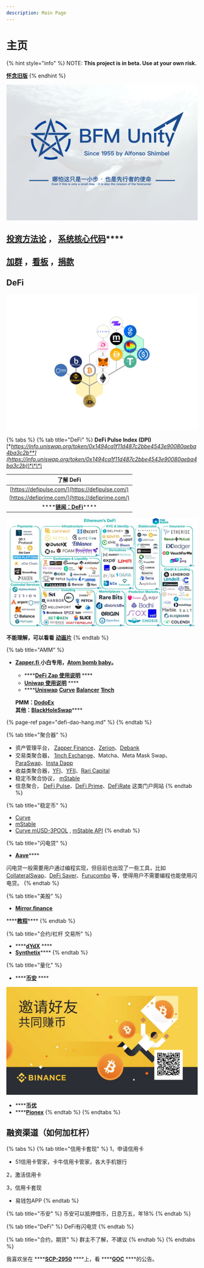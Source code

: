 ```yaml
---
description: Main Page
---
```


# 主页



{% hint style="info" %}
NOTE: **This project is in beta. Use at your own risk.**    
  
   [**怀念旧版**](https://guhhhhaa.gitbook.io/bfm-unity-doc-v1/)
{% endhint %}

![](.gitbook/assets/bfm%20%283%29.png)

## [**投资方法论**](https://guhhhhaa.gitbook.io/joinquant/jin-rong-li-lun-zong-jie)  **，** [**系统核心代码**](https://guhhhhaa.gitbook.io/bfm/ruan-jian-bfm-on-python)\*\*\*\*

## [加群](https://guhhhhaa.gitbook.io/bfm/ru-he-jia-ru-wo-men-de-tao-lun-qun-zu) ，[看板](https://trello.com/b/z4aDgNAL/todolist) ，[捐款](https://guhhhhaa.gitbook.io/bfm/juan-zeng-da-shang)

## **DeFi**

![](.gitbook/assets/btc.png)

{% tabs %}
{% tab title="DeFi" %}
**DeFi Pulse Index \(DPI\)** [**https://info.uniswap.org/token/0x1494ca1f11d487c2bbe4543e90080aeba4ba3c2b**](https://info.uniswap.org/token/0x1494ca1f11d487c2bbe4543e90080aeba4ba3c2b)\*\*\*\*

| 了解 DeFi |
| :---: |
| [https://defipulse.com/](https://defipulse.com/) |
| [https://defiprime.com/](https://defiprime.com/) |
| \*\*\*\*[**链闻：DeFi**](https://www.chainnews.com/tag_9336.htm)\*\*\*\* |

![](.gitbook/assets/0_f4drzr5wsbt3fbdw.jpeg)

**不能理解，可以看看** [**动画片**](https://www.agefans.tv/play/20200054?playid=2_1)
{% endtab %}

{% tab title="AMM" %}
* [**Zapper.fi** ](https://www.zapper.fi/) **小白专用，**[**Atom bomb baby**](https://music.163.com/song?id=567215077&userid=273670441)**。**

  * \*\*\*\*[**DeFi Zap 使用说明**](https://www.fmz.com/bbs-topic/5371)  ****
  * [**Uniwap    使用说明**](https://www.chainnews.com/articles/522868612900.htm)  ****
  * \*\*\*\*[**Uniswap**](https://app.uniswap.org/) [**Curve**](https://www.curve.com/) [**Balancer**](https://balancer.finance/) [**1Inch**](https://1inch.exchange/)

  **PMM：**[**DodoEx**](https://app.dodoex.io/)  
  **其他：**[**BlackHoleSwap**](https://blackholeswap.com/swap)\*\*\*\*

{% page-ref page="defi-dao-hang.md" %}
{% endtab %}

{% tab title="聚合器" %}
* 资产管理平台， [Zapper Finance](https://zapper.fi/)、[Zerion](https://zerion.io/)、[Debank](https://debank.com/)
* 交易类聚合器， [1inch Exchange](https://1inch.exchange/)、Matcha、Meta Mask Swap、[ParaSwap](https://paraswap.io/#/)、[Insta Dapp](https://defi.instadapp.io/) 
* 收益类聚合器，[YFI](https://yearn.finance/)、[YFII](https://dfi.money/)、[Rari Capital](https://app.rari.capital/)
* 稳定币聚合协议， [mStable](https://mstable.app/)
* 信息聚合， [DeFi Pulse](https://defipulse.com/)、[DeFi Prime](https://defiprime.com/)、[DeFiRate](https://defirate.com/) 这类门户网站
{% endtab %}

{% tab title="稳定币" %}
* [Curve](https://www.curve.fi/)
* [mStable](https://mstable.app/#/save)
* [Curve mUSD-3POOL](https://www.curve.fi/musd/deposit) , [mStable API](https://mstable.app/#/earn/curve-musd-3pool)
{% endtab %}

{% tab title="闪电贷" %}
* [**Aave**](https://app.aave.com/)\*\*\*\*

闪电贷一般需要用户通过编程实现，但目前也出现了一些工具，比如 [CollateralSwap](https://collateralswap.com/)、[DeFi Saver](https://app.defisaver.com/)、[Furucombo](https://furucombo.app/) 等，使得用户不需要编程也能使用闪电贷。
{% endtab %}

{% tab title="美股" %}
* [**Mirror.finance**](https://mirror.finance/)

\*\*\*\*[**教程**](https://www.douban.com/group/topic/204847108/)\*\*\*\*
{% endtab %}

{% tab title="合约/杠杆 交易所" %}
* \*\*\*\*[**dYdX**](https://dydx.exchange/) ****
* [**Synthetix**](https://synthetix.io/)\*\*\*\*
{% endtab %}

{% tab title="量化" %}
* \*\*\*\*[**币安**](https://www.binance.com/cn) ****

![](.gitbook/assets/image%20%285%29.png)

* \*\*\*\*[**币优**](https://www.biyou.tech/)
* \*\*\*\*[**Pionex**](https://www.pionex.com/)
{% endtab %}
{% endtabs %}

## 融资渠道（如何加杠杆）

{% tabs %}
{% tab title="信用卡套现" %}
1，申请信用卡

* 51信用卡管家，卡牛信用卡管家，各大手机银行

2，激活信用卡

3，信用卡套现

* 易钱包APP
{% endtab %}

{% tab title="币安" %}
币安可以抵押借币，日息万五，年18%
{% endtab %}

{% tab title="DeFi" %}
DeFi有闪电贷
{% endtab %}

{% tab title="合约，期货" %}
群主不了解，不建议
{% endtab %}
{% endtabs %}

我喜欢坐在 ****[**SCP-2950**](https://www.bilibili.com/video/BV1ts411g7Qw) ****上，看 ****[**GOC**](https://www.bilibili.com/video/BV1gW411J7eP) ****的公告。

